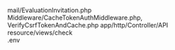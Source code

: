 mail/EvaluationInvitation.php  
Middleware/CacheTokenAuthMiddleware.php, VerifyCsrfTokenAndCache.php app/http/Controller/API  
resource/views/check  
.env  
